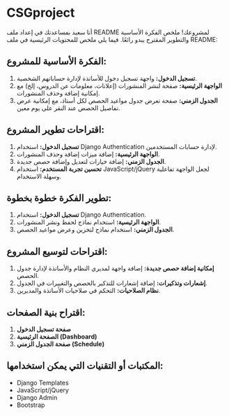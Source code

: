 # CSGproject
أنا سعيد بمساعدتك في إعداد ملف README لمشروعك! ملخص الفكرة الأساسية والتطوير المقترح يبدو رائعًا. فيما يلي ملخص للمحتويات الرئيسية في ملف README:

## الفكرة الأساسية للمشروع:
1. **تسجيل الدخول:** واجهة تسجيل دخول للأساتذة لإدارة حساباتهم الشخصية.
2. **الواجهة الرئيسية:** صفحة لنشر المنشورات (إعلانات، معلومات عن الدروس، إلخ) مع إمكانية إضافة وحذف المنشورات.
3. **الجدول الزمني:** صفحة تعرض جدول مواعيد الحصص لكل أستاذ، مع إمكانية عرض تفاصيل الحصص عند النقر على يوم معين.

## اقتراحات تطوير المشروع:
1. **تسجيل الدخول:** استخدام Django Authentication لإدارة حسابات المستخدمين.
2. **الواجهة الرئيسية:** إضافة ميزات إضافة وحذف المنشورات.
3. **الجدول الزمني:** إضافة خيارات لتعديل وإضافة حصص جديدة.
4. **تحسين تجربة المستخدم:** استخدام JavaScript/jQuery لجعل الواجهة تفاعلية وسهلة الاستخدام.

## تطوير الفكرة خطوة بخطوة:
1. **تسجيل الدخول:** استخدام Django Authentication.
2. **الواجهة الرئيسية:** استخدام نماذج لحفظ ونشر المنشورات.
3. **الجدول الزمني:** استخدام نماذج لتخزين وعرض مواعيد الحصص.

## اقتراحات لتوسيع المشروع:
1. **إمكانية إضافة حصص جديدة:** إضافة واجهة لمديري النظام والأساتذة لإدارة جدول الحصص.
2. **إشعارات وتذكيرات:** إضافة إشعارات للتذكير بالحصص والتغييرات في الجدول.
3. **نظام الصلاحيات:** التحكم في صلاحيات الأساتذة والمديرين.

## اقتراح بنية الصفحات:
1. **صفحة تسجيل الدخول**
2. **الصفحة الرئيسية (Dashboard)**
3. **صفحة الجدول الزمني (Schedule)**

## المكتبات أو التقنيات التي يمكن استخدامها:
- Django Templates
- JavaScript/jQuery
- Django Admin
- Bootstrap
